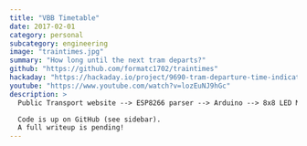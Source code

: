 ```yaml
---
title: "VBB Timetable"
date: 2017-02-01
category: personal
subcategory: engineering
image: "traintimes.jpg"
summary: "How long until the next tram departs?"
github: "https://github.com/formatc1702/traintimes"
hackaday: "https://hackaday.io/project/9690-tram-departure-time-indicator"
youtube: "https://www.youtube.com/watch?v=lozEuNJ9hGc"
description: >
  Public Transport website --> ESP8266 parser --> Arduino --> 8x8 LED Matrix

  Code is up on GitHub (see sidebar).
  A full writeup is pending!
---
```

